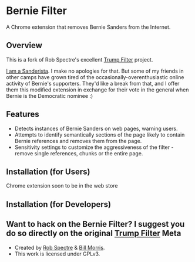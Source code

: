 Bernie Filter
================================
A Chrome extension that removes Bernie Sanders from the Internet.


Overview
--------------------------
This is a fork of Rob Spectre's excellent [Trump Filter](https://github.com/RobSpectre/Trump-Filter) project.

[I am a Sanderista](https://medium.com/@vtcraghead/primary-2016-manifesto-b66690e6640a#.4ndm5jrcn). I make no apologies for that. But some of my friends in other camps have grown tired of the occasionally-overenthusiastic online activity of Bernie's supporters. They'd like a break from that, and I offer them this modified extension in exchange for their vote in the general when Bernie is the Democratic nominee :)


Features
--------------------------

* Detects instances of Bernie Sanders on web pages, warning users.
* Attempts to identify semantically sections of the page likely to contain Bernie references and removes them from the page.
* Sensitivity settings to customize the aggressiveness of the filter - remove single references, chunks or the entire page.


Installation (for Users)
--------------------------

Chrome extension soon to be in the web store


Installation (for Developers)
-------------------------
Want to hack on the Bernie Filter? I suggest you do so directly on the original [Trump Filter](https://github.com/RobSpectre/Trump-Filter)
Meta
-------------------------

* Created by [Rob Spectre](http://brooklynhacker.com) & [Bill Morris](https://medium.com/@vtcraghead).
* This work is licensed under GPLv3.
